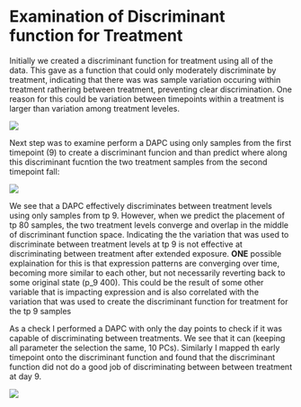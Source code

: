 # Examination of Discriminant function for Treatment

Initially we created a discriminant function for treatment using all of the data. This gave as a function that could only moderately discriminate by treatment, indicating that there was was sample variation occuring within treatment rathering between treatment, preventing clear discrimination. One reason for this could be variation between timepoints within a treatment is larger than variation among treatment leveles. 

![](https://github.com/epigeneticstoocean/2017OAExp_Oysters/blob/master/notebook/img/DAPC_wholeSampleTrt_PC10.png)

Next step was to examine perform a DAPC using only samples from the first timepoint (9) to create a discriminant funcion and than predict where along this discriminant fucntion the two treatment samples from the second timepoint fall:

![](https://github.com/epigeneticstoocean/2017OAExp_Oysters/blob/master/notebook/img/DAPC_Day9Trt_Day80Predict.png)

We see that a DAPC effectively discriminates between treatment levels using only samples from tp 9. However, when we predict the placement of tp 80 samples, the two treatment levels converge and overlap in the middle of discriminant function space. Indicating the the variation that was used to discriminate between treatment levels at tp 9 is not effective at discriminating between treatment after extended exposure. **ONE** possible explaination for this is that expression patterns are converging over time, becoming more similar to each other, but not necessarily reverting back to some original state (p_9 400). This could be the result of some other variable that is impacting expression and is also correlated with the variation that was used to create the discriminant function for treatment for the tp 9 samples

As a check I performed a DAPC with only the day points to check if it was capable of discriminating between treatments. We see that it can (keeping all parameter the selection the same, 10 PCs). Similarly I mapped th early timepoint onto the discriminant function and found that the discriminant function did not do a good job of discriminating between between treatment at day 9. 

![](https://github.com/epigeneticstoocean/2017OAExp_Oysters/blob/master/notebook/img/DAPC_Day9Trt_Day80Predict.png)
